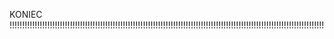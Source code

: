 KONIEC !!!!!!!!!!!!!!!!!!!!!!!!!!!!!!!!!!!!!!!!!!!!!!!!!!!!!!!!!!!!!!!!!!!!!!!!!!!!!!!!!!!!!!!!!!!!!!!!!!!!!!!!!!!!!!!!!!!!!!!!!!!!!

